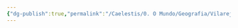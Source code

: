 ```yaml
---
{"dg-publish":true,"permalink":"/Caelestis/0. O Mundo/Geografia/Vilarejos/Vigas/","updated":"2025-06-15T19:38:16.137-03:00"}
---
```


